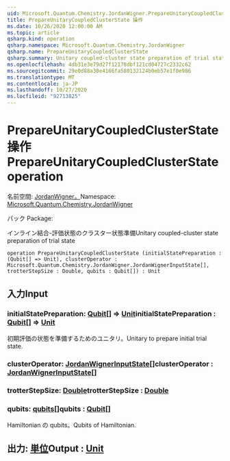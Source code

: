 ```yaml
---
uid: Microsoft.Quantum.Chemistry.JordanWigner.PrepareUnitaryCoupledClusterState
title: PrepareUnitaryCoupledClusterState 操作
ms.date: 10/26/2020 12:00:00 AM
ms.topic: article
qsharp.kind: operation
qsharp.namespace: Microsoft.Quantum.Chemistry.JordanWigner
qsharp.name: PrepareUnitaryCoupledClusterState
qsharp.summary: Unitary coupled-cluster state preparation of trial state
ms.openlocfilehash: 4db31e3e79d27f12178dbf121cd04727c2332c62
ms.sourcegitcommit: 29e0d88a30e4166fa580132124b0eb57e1f0e986
ms.translationtype: MT
ms.contentlocale: ja-JP
ms.lasthandoff: 10/27/2020
ms.locfileid: "92713825"
---
```

# <a name="prepareunitarycoupledclusterstate-operation"></a><span data-ttu-id="b792a-102">PrepareUnitaryCoupledClusterState 操作</span><span class="sxs-lookup"><span data-stu-id="b792a-102">PrepareUnitaryCoupledClusterState operation</span></span>

<span data-ttu-id="b792a-103">名前空間: [JordanWigner。](xref:Microsoft.Quantum.Chemistry.JordanWigner)</span><span class="sxs-lookup"><span data-stu-id="b792a-103">Namespace: [Microsoft.Quantum.Chemistry.JordanWigner](xref:Microsoft.Quantum.Chemistry.JordanWigner)</span></span>

<span data-ttu-id="b792a-104">パック [](https://nuget.org/packages/)</span><span class="sxs-lookup"><span data-stu-id="b792a-104">Package: [](https://nuget.org/packages/)</span></span>


<span data-ttu-id="b792a-105">インライン結合-評価状態のクラスター状態準備</span><span class="sxs-lookup"><span data-stu-id="b792a-105">Unitary coupled-cluster state preparation of trial state</span></span>

```qsharp
operation PrepareUnitaryCoupledClusterState (initialStatePreparation : (Qubit[] => Unit), clusterOperator : Microsoft.Quantum.Chemistry.JordanWigner.JordanWignerInputState[], trotterStepSize : Double, qubits : Qubit[]) : Unit
```


## <a name="input"></a><span data-ttu-id="b792a-106">入力</span><span class="sxs-lookup"><span data-stu-id="b792a-106">Input</span></span>

### <a name="initialstatepreparation--qubit--unit"></a><span data-ttu-id="b792a-107">initialStatePreparation: [Qubit](xref:microsoft.quantum.lang-ref.qubit)[] => [Unit](xref:microsoft.quantum.lang-ref.unit)</span><span class="sxs-lookup"><span data-stu-id="b792a-107">initialStatePreparation : [Qubit](xref:microsoft.quantum.lang-ref.qubit)[] => [Unit](xref:microsoft.quantum.lang-ref.unit)</span></span> 

<span data-ttu-id="b792a-108">初期評価の状態を準備するためのユニタリ。</span><span class="sxs-lookup"><span data-stu-id="b792a-108">Unitary to prepare initial trial state.</span></span>


### <a name="clusteroperator--jordanwignerinputstate"></a><span data-ttu-id="b792a-109">clusterOperator: [JordanWignerInputState](xref:Microsoft.Quantum.Chemistry.JordanWigner.JordanWignerInputState)[]</span><span class="sxs-lookup"><span data-stu-id="b792a-109">clusterOperator : [JordanWignerInputState](xref:Microsoft.Quantum.Chemistry.JordanWigner.JordanWignerInputState)[]</span></span>




### <a name="trotterstepsize--double"></a><span data-ttu-id="b792a-110">trotterStepSize: [Double](xref:microsoft.quantum.lang-ref.double)</span><span class="sxs-lookup"><span data-stu-id="b792a-110">trotterStepSize : [Double](xref:microsoft.quantum.lang-ref.double)</span></span>




### <a name="qubits--qubit"></a><span data-ttu-id="b792a-111">qubits: [qubits](xref:microsoft.quantum.lang-ref.qubit)[]</span><span class="sxs-lookup"><span data-stu-id="b792a-111">qubits : [Qubit](xref:microsoft.quantum.lang-ref.qubit)[]</span></span>

<span data-ttu-id="b792a-112">Hamiltonian の qubits。</span><span class="sxs-lookup"><span data-stu-id="b792a-112">Qubits of Hamiltonian.</span></span>



## <a name="output--unit"></a><span data-ttu-id="b792a-113">出力: [単位](xref:microsoft.quantum.lang-ref.unit)</span><span class="sxs-lookup"><span data-stu-id="b792a-113">Output : [Unit](xref:microsoft.quantum.lang-ref.unit)</span></span>

